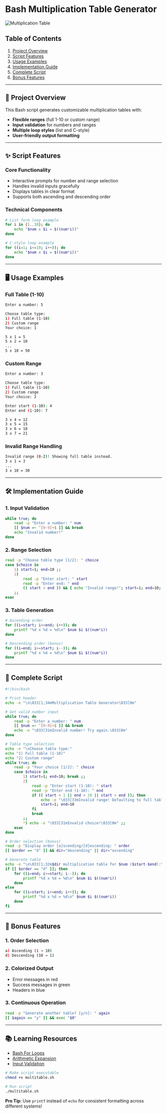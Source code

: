 # **Bash Multiplication Table Generator**

![Multiplication Table](https://upload.wikimedia.org/wikipedia/commons/thumb/e/eb/Multiplication_table_%2810x10%29.jpg/800px-Multiplication_table_%2810x10%29.jpg)

## **Table of Contents**
1. [Project Overview](#-project-overview)
2. [Script Features](#-script-features)
3. [Usage Examples](#-usage-examples)
4. [Implementation Guide](#-implementation-guide)
5. [Complete Script](#-complete-script)
6. [Bonus Features](#-bonus-features)

---

## **📝 Project Overview**
This Bash script generates customizable multiplication tables with:
- **Flexible ranges** (full 1-10 or custom range)
- **Input validation** for numbers and ranges
- **Multiple loop styles** (list and C-style)
- **User-friendly output formatting**

---

## **✨ Script Features**

### **Core Functionality**
- Interactive prompts for number and range selection
- Handles invalid inputs gracefully
- Displays tables in clear format
- Supports both ascending and descending order

### **Technical Components**
```bash
# List form loop example
for i in {1..10}; do
    echo "$num x $i = $((num*i))"
done

# C-style loop example
for ((i=1; i<=10; i++)); do
    echo "$num x $i = $((num*i))"
done
```

---

## **🖥️ Usage Examples**

### **Full Table (1-10)**
```bash
Enter a number: 5

Choose table type:
1) Full table (1-10)
2) Custom range
Your choice: 1

5 x 1 = 5
5 x 2 = 10
...
5 x 10 = 50
```

### **Custom Range**
```bash
Enter a number: 3

Choose table type:
1) Full table (1-10)
2) Custom range
Your choice: 2

Enter start (1-10): 4
Enter end (1-10): 7

3 x 4 = 12
3 x 5 = 15
3 x 6 = 18
3 x 7 = 21
```

### **Invalid Range Handling**
```bash
Invalid range (8-2)! Showing full table instead.
3 x 1 = 3
...
3 x 10 = 30
```

---

## **🛠️ Implementation Guide**

### **1. Input Validation**
```bash
while true; do
    read -p "Enter a number: " num
    [[ $num =~ ^[0-9]+$ ]] && break
    echo "Invalid number!"
done
```

### **2. Range Selection**
```bash
read -p "Choose table type [1/2]: " choice
case $choice in
    1) start=1; end=10 ;;
    2) 
        read -p "Enter start: " start
        read -p "Enter end: " end
        (( start > end )) && { echo "Invalid range!"; start=1; end=10; }
    ;;
esac
```

### **3. Table Generation**
```bash
# Ascending order
for ((i=start; i<=end; i++)); do
    printf "%d x %d = %d\n" $num $i $((num*i))
done

# Descending order (bonus)
for ((i=end; i>=start; i--)); do
    printf "%d x %d = %d\n" $num $i $((num*i))
done
```

---

## **📜 Complete Script**
```bash
#!/bin/bash

# Print header
echo -e "\n\033[1;34mMultiplication Table Generator\033[0m"

# Get valid number input
while true; do
    read -p "Enter a number: " num
    [[ $num =~ ^[0-9]+$ ]] && break
    echo -e "\033[31mInvalid number! Try again.\033[0m"
done

# Table type selection
echo -e "\nChoose table type:"
echo "1) Full table (1-10)"
echo "2) Custom range"
while true; do
    read -p "Your choice [1/2]: " choice
    case $choice in
        1) start=1; end=10; break ;;
        2)
            read -p "Enter start (1-10): " start
            read -p "Enter end (1-10): " end
            if (( start < 1 || end > 10 || start > end )); then
                echo -e "\033[33mInvalid range! Defaulting to full table.\033[0m"
                start=1; end=10
            fi
            break
        ;;
        *) echo -e "\033[31mInvalid choice!\033[0m" ;;
    esac
done

# Order selection (bonus)
read -p "Display order [a]scending/[d]escending: " order
[[ $order == "d" ]] && dir="descending" || dir="ascending"

# Generate table
echo -e "\n\033[1;32m$dir multiplication table for $num ($start-$end):\033[0m"
if [[ $order == "d" ]]; then
    for ((i=end; i>=start; i--)); do
        printf "%d x %d = %d\n" $num $i $((num*i))
    done
else
    for ((i=start; i<=end; i++)); do
        printf "%d x %d = %d\n" $num $i $((num*i))
    done
fi
```

---

## **🎁 Bonus Features**

### **1. Order Selection**
```bash
a) Ascending (1 → 10)
d) Descending (10 → 1)
```

### **2. Colorized Output**
- Error messages in red
- Success messages in green
- Headers in blue

### **3. Continuous Operation**
```bash
read -p "Generate another table? [y/n]: " again
[[ $again == "y" ]] && exec "$0"
```

---

## **📚 Learning Resources**
- [Bash For Loops](https://linuxize.com/post/bash-for-loop/)
- [Arithmetic Expansion](https://www.gnu.org/software/bash/manual/html_node/Arithmetic-Expansion.html)
- [Input Validation](https://www.shell-tips.com/bash/input-validation/)

```bash
# Make script executable
chmod +x multitable.sh

# Run script
./multitable.sh
```

**Pro Tip**: Use `printf` instead of `echo` for consistent formatting across different systems!
